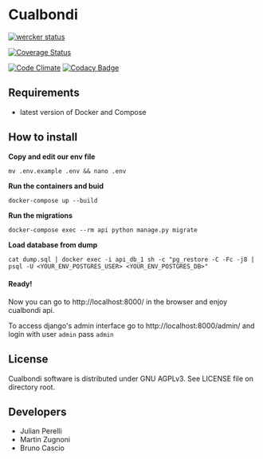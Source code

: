 # Cualbondi

[![wercker status](https://app.wercker.com/status/d93ca25465dc45adb58b99c01e0662ff/s/master "wercker status")](https://app.wercker.com/project/byKey/d93ca25465dc45adb58b99c01e0662ff)

[![Coverage Status](https://coveralls.io/repos/github/cualbondi/cualbondi.com.ar/badge.svg?branch=HEAD)](https://coveralls.io/github/cualbondi/cualbondi.com.ar?branch=HEAD)

[![Code Climate](https://codeclimate.com/github/cualbondi/cualbondi.com.ar/badges/gpa.svg)](https://codeclimate.com/github/cualbondi/cualbondi.com.ar)
[![Codacy Badge](https://api.codacy.com/project/badge/Grade/e36cba74aeca4d3387a0b41c029419bd)](https://www.codacy.com/app/jperelli/cualbondi-com-ar?utm_source=github.com&amp;utm_medium=referral&amp;utm_content=cualbondi/cualbondi.com.ar&amp;utm_campaign=Badge_Grade)

## Requirements

* latest version of Docker and Compose

## How to install

**Copy and edit our env file**

`mv .env.example .env && nano .env`

**Run the containers and buid**

`docker-compose up --build` 

**Run the migrations**

`docker-compose exec --rm api python manage.py migrate`

**Load database from dump**

`cat dump.sql | docker exec -i api_db_1 sh -c "pg_restore -C -Fc -j8 | psql -U <YOUR_ENV_POSTGRES_USER> <YOUR_ENV_POSTGRES_DB>"`

#### Ready!

Now you can go to http://localhost:8000/ in the browser and enjoy cualbondi api.

To access django's admin interface go to http://localhost:8000/admin/ and login with user `admin` pass `admin`

## License

Cualbondi software is distributed under GNU AGPLv3. See LICENSE file on directory root.

## Developers

- Julian Perelli
- Martin Zugnoni
- Bruno Cascio
